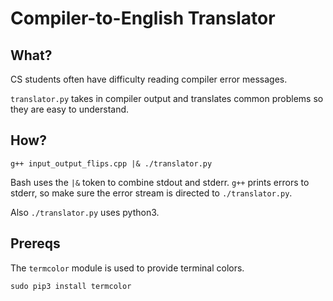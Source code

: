 
# Compiler-to-English Translator

## What?

CS students often have difficulty reading compiler error messages.

`translator.py` takes in compiler output and translates common problems so
they are easy to understand.

## How?

```
g++ input_output_flips.cpp |& ./translator.py
```

Bash uses the `|&` token to combine stdout and stderr. `g++` prints errors to stderr,
so make sure the error stream is directed to `./translator.py`.

Also `./translator.py` uses python3.

## Prereqs

The `termcolor` module is used to provide terminal colors.

```
sudo pip3 install termcolor
```


